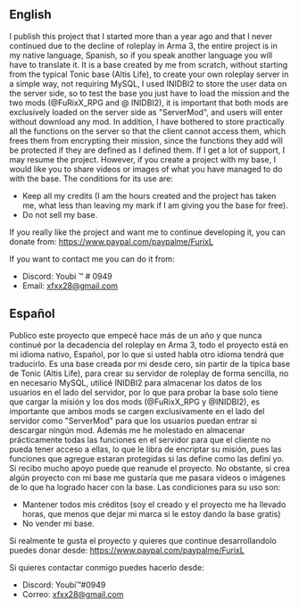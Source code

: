 
## English
I publish this project that I started more than a year ago and that I never continued due to the decline of roleplay in Arma 3, the entire project is in my native language, Spanish, so if you speak another language you will have to translate it. It is a base created by me from scratch, without starting from the typical Tonic base (Altis Life), to create your own roleplay server in a simple way, not requiring MySQL, I used INIDBI2 to store the user data on the server side, so to test the base you just have to load the mission and the two mods (@FuRixX_RPG and @ INIDBI2), it is important that both mods are exclusively loaded on the server side as "ServerMod", and users will enter without download any mod. In addition, I have bothered to store practically all the functions on the server so that the client cannot access them, which frees them from encrypting their mission, since the functions they add will be protected if they are defined as I defined them. If I get a lot of support, I may resume the project. However, if you create a project with my base, I would like you to share videos or images of what you have managed to do with the base. The conditions for its use are:
* Keep all my credits (I am the hours created and the project has taken me, what less than leaving my mark if I am giving you the base for free).
* Do not sell my base.

If you really like the project and want me to continue developing it, you can donate from:
https://www.paypal.com/paypalme/FurixL

If you want to contact me you can do it from:
* Discord: Youbi ™ # 0949
* Email: xfxx28@gmail.com

## Español
Publico este proyecto que empecé hace más de un año y que nunca continué por la decadencia del roleplay en Arma 3, todo el proyecto está en mi idioma nativo, Español, por lo que si usted habla otro idioma tendrá que traducirlo. Es una base creada por mi desde cero, sin partir de la típica base de Tonic (Altis Life), para crear su servidor de roleplay de forma sencilla, no en necesario MySQL, utilicé INIDBI2 para almacenar los datos de los usuarios en el lado del servidor, por lo que para probar la base solo tiene que cargar la misión y los dos mods (@FuRixX_RPG y @INIDBI2), es importante que ambos mods se cargen exclusivamente en el lado del servidor como "ServerMod" para que los usuarios puedan entrar si descargar ningún mod. Además me he molestado en almacenar prácticamente todas las funciones en el servidor para que el cliente no pueda tener acceso a ellas, lo que le libra de encriptar su misión, pues las funciones que agregue estaran protegidas si las define como las definí yo. Si recibo mucho apoyo puede que reanude el proyecto. No obstante, si crea algún proyecto con mi base me gustaría que me pasara vídeos o imágenes de lo que ha logrado hacer con la base. Las condiciones para su uso son:
* Mantener todos mis créditos (soy el creado y el proyecto me ha llevado horas, que menos que dejar mi marca si le estoy dando la base gratis)
* No vender mi base.

Si realmente te gusta el proyecto y quieres que continue desarrollandolo puedes donar desde:
https://www.paypal.com/paypalme/FurixL

Si quieres contactar conmigo puedes hacerlo desde:
* Discord: Youbi™#0949
* Correo: xfxx28@gmail.com
